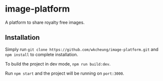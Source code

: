 # image-platform

A platform to share royalty free images.


## Installation

Simply run `git clone https://github.com/wkcheung/image-platform.git` and `npm install` to complete installation.

To build the project in dev mode, `npm run build:dev`.

Run `npm start` and the project will be running on `port:3000`.
